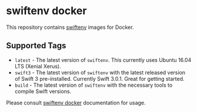 # swiftenv docker

This repository contains [swiftenv](https://swiftenv.fuller.li/) images for Docker.

## Supported Tags

- `latest` - The latest version of `swiftenv`. This currently uses Ubuntu 16.04 LTS (Xenial Xerus).
- `swift3` - The latest version of `swiftenv` with the latest released version of Swift 3 pre-installed. Currently Swift 3.0.1. Great for getting started.
- `build` - The latest version of `swiftenv` with the necessary tools to compile Swift versions.

Please consult [swiftenv docker](https://swiftenv.fuller.li/en/latest/integrations/docker.html) documentation for usage.
